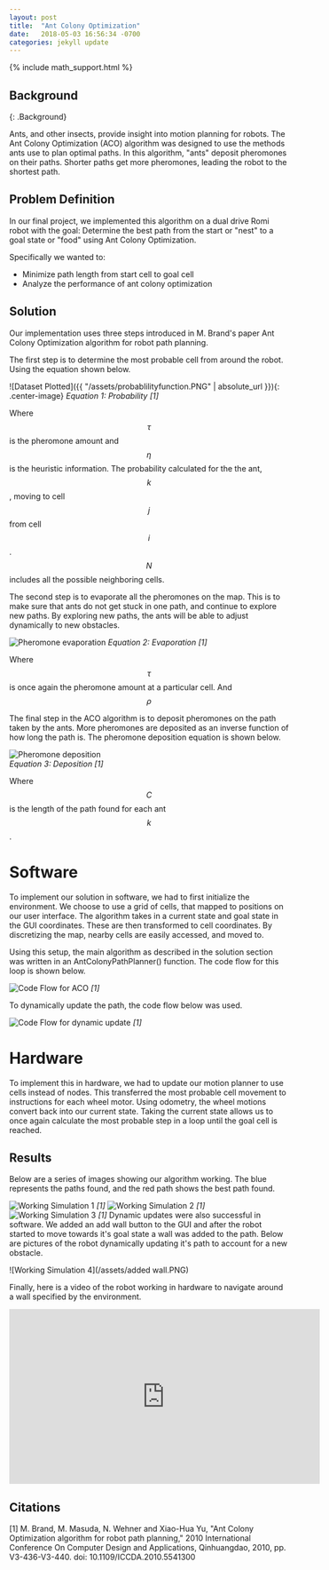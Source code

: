 ```yaml
---
layout: post
title:  "Ant Colony Optimization"
date:   2018-05-03 16:56:34 -0700
categories: jekyll update
---
```

{% include math_support.html %}

## Background
{: .Background}

Ants, and other insects, provide insight into motion planning
for robots. The Ant Colony Optimization (ACO) algorithm was designed
to use the methods ants use to plan optimal paths. In this 
algorithm, "ants" deposit pheromones on their paths. Shorter paths
get more pheromones, leading the robot to the shortest path. 

## Problem Definition

In our final project, we implemented this algorithm on a dual drive
Romi robot with the goal: Determine the best path from the start or "nest" to a goal state or 
"food" using Ant Colony Optimization.

Specifically we wanted to:
 * Minimize path length from start cell to goal cell
 * Analyze the performance of ant colony optimization 

## Solution

Our implementation uses three steps introduced in M. Brand's paper Ant Colony Optimization
algorithm for robot path planning. 

The first step is to determine the most probable cell from around the robot. 
Using the equation shown below. 

![Dataset Plotted]({{ "/assets/probablilityfunction.PNG" | absolute_url }}){: .center-image}
*Equation 1: Probability [1]*

Where $$\tau$$ is the pheromone amount and $$\eta$$ is the heuristic information. 
The probability calculated for the the ant, $$k$$, moving to cell $$j$$ from 
cell $$i$$. $$N$$ includes all the possible neighboring cells. 

The second step is to evaporate all the pheromones on the map.
This is to make sure that ants do not get stuck in one path, and 
continue to explore new paths. By exploring new paths, the ants
will be able to adjust dynamically to new obstacles. 

![Pheromone evaporation](/assets/pheromone.PNG)
*Equation 2: Evaporation [1]*

Where $$\tau$$ is once again the pheromone amount at a particular cell. And 
$$\rho$$ 

The final step in the ACO algorithm is to deposit pheromones
on the path taken by the ants. More pheromones are deposited
as an inverse function of how long the path is. The pheromone
deposition equation is shown below.

![Pheromone deposition](/assets/updateStep.PNG)  
*Equation 3: Deposition [1]*


Where $$C$$ is the length of the path found for each ant $$k$$.

# Software

To implement our solution in software, we had to first initialize
the environment. We choose to use a grid of cells, that mapped
to positions on our user interface. The algorithm takes in a current state
and goal state in the GUI coordinates. These are then transformed to 
cell coordinates. By discretizing the map, nearby cells are 
easily accessed, and moved to.

Using this setup, the main algorithm as described in the solution
section was written in an AntColonyPathPlanner() function. The code flow 
for this loop is shown below. 

![Code Flow for ACO](/assets/overall.PNG)
*[1]*


To dynamically update the path, the code flow below was used. 

![Code Flow for dynamic update](/assets/dynamicUpdate.PNG)
*[1]*


# Hardware

To implement this in hardware, we had to update our motion planner to use cells
instead of nodes. This transferred the most probable cell movement to 
instructions for each wheel motor. Using odometry, the wheel motions convert
back into our current state. Taking the current state allows us to once 
again calculate the most probable step in a loop until the goal cell is reached. 


## Results 

Below are a series of images showing our algorithm working. The blue 
represents the paths found, and the red path shows the best path found. 

![Working Simulation 1](/assets/bestPath.PNG)
*[1]*
![Working Simulation 2](/assets/behindObstacle.PNG)
*[1]*
![Working Simulation 3](/assets/workingSearchWithBuffers.PNG)
*[1]*
Dynamic updates were also successful in software. We added an add wall 
button to the GUI and after the robot started to move towards it's goal state a 
wall was added to the path. Below are pictures of the robot dynamically
updating it's path to account for a new obstacle. 

![Working Simulation 4](/assets/added wall.PNG)

Finally, here is a video of the robot working in hardware to navigate around
a wall specified by the environment.

<iframe width="560" height="315" src="https://www.youtube.com/embed/1tcBV76ae90" frameborder="0" allow="autoplay; encrypted-media" allowfullscreen></iframe>


## Citations

[1] M. Brand, M. Masuda, N. Wehner and Xiao-Hua Yu, "Ant Colony Optimization algorithm for robot path planning," 2010 International Conference On Computer Design and Applications, Qinhuangdao, 2010, pp. V3-436-V3-440. doi: 10.1109/ICCDA.2010.5541300
